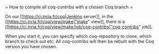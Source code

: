 = How to compile all coq-contribs with a chosen Coq branch =

On our [[https://ci.inria.fr/coq|Jenkins server]],
in the [[https://ci.inria.fr/coq/view/make|"make" view]],
there is a [[https://ci.inria.fr/coq/view/make/job/coq-contribs|"coq-contribs" job]].

When you start it, you can specify which coq-repository to clone, which branch to check out etc.
All coq-contribs will then be rebuilt with the Coq version you have chosen.
